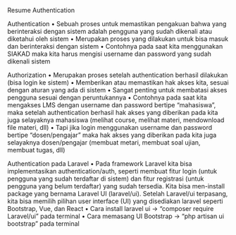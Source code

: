 Resume Authentication

Authentication
•	Sebuah proses untuk memastikan pengakuan bahwa yang berinteraksi dengan sistem adalah pengguna yang sudah dikenali atau diketahui oleh sistem
•	Merupakan proses yang dilakukan untuk bisa masuk dan berinteraksi dengan sistem
•	Contohnya pada saat kita menggunakan SIAKAD maka kita harus mengisi username dan password yang sudah dikenali sistem

Authorization
•	Merupakan proses setelah authentication berhasil dilakukan (bisa login ke sistem)
•	Memberikan atau memastikan hak akses kita, sesuai dengan aturan yang ada di sistem
•	Sangat penting untuk membatasi akses pengguna sesuai dengan peruntukannya
•	Contohnya pada saat kita mengakses LMS dengan username dan password bertipe “mahasiswa”, maka setelah authentication berhasil hak akses yang diberikan pada kita juga selayaknya mahasiswa (melihat course, melihat materi, mendownload file materi, dll)
•	Tapi jika login menggunakan username dan password bertipe “dosen/pengajar” maka hak akses yang diberikan pada kita juga selayaknya dosen/pengajar (membuat metari, membuat soal ujian, membuat tugas, dll)

Authentication pada Laravel
•	Pada framework Laravel kita bisa implementasikan authentication/auth, seperti membuat fitur login (untuk pengguna yang sudah terdaftar di sistem) dan fitur registrasi (untuk pengguna yang belum terdaftar) yang sudah tersedia. Kita bisa men-install package yang bernama Laravel UI (laravel/ui). Setelah Laravel/ui terpasang, kita bisa memilih pilihan user interface (UI) yang disediakan laravel seperti Bootstrap, Vue, dan React
•	Cara install laravel ui -> “composer require Laravel/ui” pada terminal
•	Cara memasang UI Bootstrap -> “php artisan ui bootstrap” pada terminal







